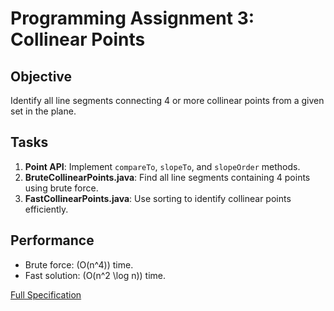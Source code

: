# Programming Assignment 3: Collinear Points

## Objective
Identify all line segments connecting 4 or more collinear points from a given set in the plane.

## Tasks
1. **Point API**: Implement `compareTo`, `slopeTo`, and `slopeOrder` methods.
2. **BruteCollinearPoints.java**: Find all line segments containing 4 points using brute force.
3. **FastCollinearPoints.java**: Use sorting to identify collinear points efficiently.

## Performance
- Brute force: \(O(n^4)\) time.
- Fast solution: \(O(n^2 \log n)\) time.

[Full Specification](https://coursera.cs.princeton.edu/algs4/assignments/collinear/specification.php)
